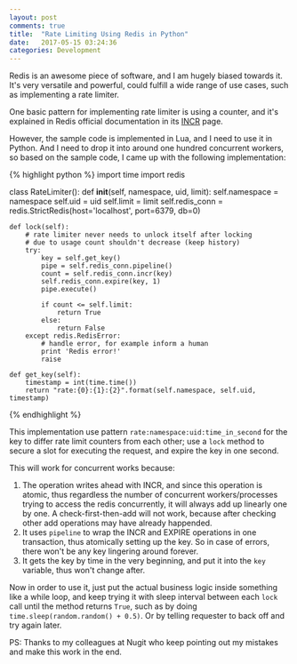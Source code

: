 ```yaml
---
layout: post
comments: true
title:  "Rate Limiting Using Redis in Python"
date:   2017-05-15 03:24:36
categories: Development
---
```


Redis is an awesome piece of software, and I am hugely biased towards it. It's very versatile and powerful, could fulfill a wide range of use cases, such as implementing a rate limiter.

One basic pattern for implementing rate limiter is using a counter, and it's explained in Redis official documentation in its [INCR](https://redis.io/commands/incr#pattern-rate-limiter) page.

However, the sample code is implemented in Lua, and I need to use it in Python. And I need to drop it into around one hundred concurrent workers, so based on the sample code, I came up with the following implementation:

{% highlight python %}
import time
import redis

class RateLimiter():
    def __init__(self, namespace, uid, limit):
        self.namespace = namespace
        self.uid = uid
        self.limit = limit
        self.redis_conn = redis.StrictRedis(host='localhost', port=6379, db=0)

    def lock(self):
        # rate limiter never needs to unlock itself after locking
        # due to usage count shouldn't decrease (keep history)
        try:
            key = self.get_key()
            pipe = self.redis_conn.pipeline()
            count = self.redis_conn.incr(key)
            self.redis_conn.expire(key, 1)
            pipe.execute()

            if count <= self.limit:
                return True
            else:
                return False
        except redis.RedisError:
            # handle error, for example inform a human
            print 'Redis error!'
            raise

    def get_key(self):
        timestamp = int(time.time())
        return "rate:{0}:{1}:{2}".format(self.namespace, self.uid, timestamp)
{% endhighlight %}

This implementation use pattern `rate:namespace:uid:time_in_second` for the key to differ rate limit counters from each other; use a `lock` method to secure a slot for executing the request, and expire the key in one second.

This will work for concurrent works because:

1.  The operation writes ahead with INCR, and since this operation is atomic, thus regardless the number of concurrent workers/processes trying to access the redis concurrently, it will always add up linearly one by one. A check-first-then-add will not work, because after checking other add operations may have already happended.
2. It uses `pipeline` to wrap the INCR and EXPIRE operations in one transaction, thus atomically setting up the key. So in case of errors, there won't be any key lingering around forever.
3. It gets the key by time in the very beginning, and put it into the `key` variable, thus won't change after.

Now in order to use it, just put the actual business logic inside something like a while loop, and keep trying it with sleep interval between each `lock` call until the method returns `True`, such as by doing `time.sleep(random.random() + 0.5)`. Or by telling requester to back off and try again later.

PS: Thanks to my colleagues at Nugit who keep pointing out my mistakes and make this work in the end.

